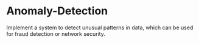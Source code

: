 # Anomaly-Detection
Implement a system to detect unusual patterns in data, which can be used for fraud detection or network security.
